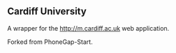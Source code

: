 Cardiff University
---

A wrapper for the http://m.cardiff.ac.uk web application.

Forked from PhoneGap-Start.